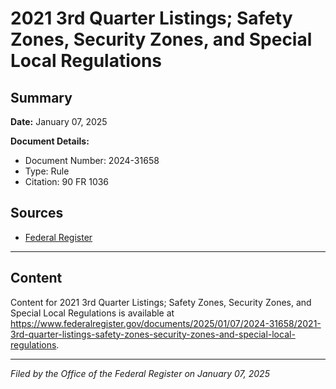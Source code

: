 # 2021 3rd Quarter Listings; Safety Zones, Security Zones, and Special Local Regulations

## Summary

**Date:** January 07, 2025

**Document Details:**
- Document Number: 2024-31658
- Type: Rule
- Citation: 90 FR 1036

## Sources
- [Federal Register](https://www.federalregister.gov/documents/2025/01/07/2024-31658/2021-3rd-quarter-listings-safety-zones-security-zones-and-special-local-regulations)

---

## Content

Content for 2021 3rd Quarter Listings; Safety Zones, Security Zones, and Special Local Regulations is available at https://www.federalregister.gov/documents/2025/01/07/2024-31658/2021-3rd-quarter-listings-safety-zones-security-zones-and-special-local-regulations.

---

*Filed by the Office of the Federal Register on January 07, 2025*
